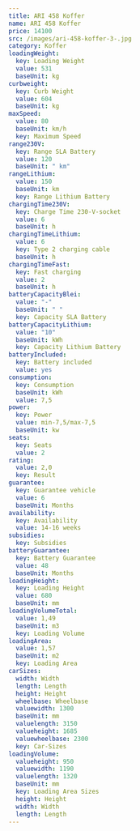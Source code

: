 ```yaml
---
title: ARI 458 Koffer
name: ARI 458 Koffer
price: 14100
src: /images/ari-458-koffer-3-.jpg
category: Koffer
loadingWeight:
  key: Loading Weight
  value: 531
  baseUnit: kg
curbweight:
  key: Curb Weight
  value: 604
  baseUnit: kg
maxSpeed:
  value: 80
  baseUnit: km/h
  key: Maximum Speed
range230V:
  key: Range SLA Battery
  value: 120
  baseUnit: " km"
rangeLithium:
  value: 150
  baseUnit: km
  key: Range Lithium Battery
chargingTime230V:
  key: Charge Time 230-V-socket
  value: 6
  baseUnit: h
chargingTimeLithium:
  value: 6
  key: Type 2 charging cable
  baseUnit: h
chargingTimeFast:
  key: Fast charging
  value: 2
  baseUnit: h
batteryCapacityBlei:
  value: "-"
  baseUnit: " "
  key: Capacity SLA Battery
batteryCapacityLithium:
  value: "10"
  baseUnit: kWh
  key: Capacity Lithium Battery
batteryIncluded:
  key: Battery included
  value: yes
consumption:
  key: Consumption
  baseUnit: kWh
  value: 7,5
power:
  key: Power
  value: min-7,5/max-7,5
  baseUnit: kw
seats:
  key: Seats
  value: 2
rating:
  value: 2,0
  key: Result
guarantee:
  key: Guarantee vehicle
  value: 6
  baseUnit: Months
availability:
  key: Availability
  value: 14-16 weeks
subsidies:
  key: Subsidies
batteryGuarantee:
  key: Battery Guarantee
  value: 48
  baseUnit: Months
loadingHeight:
  key: Loading Height
  value: 680
  baseUnit: mm
loadingVolumeTotal:
  value: 1,49
  baseUnit: m3
  key: Loading Volume
loadingArea:
  value: 1,57
  baseUnit: m2
  key: Loading Area
carSizes:
  width: Width
  length: Length
  height: Height
  wheelbase: Wheelbase
  valuewidth: 1300
  baseUnit: mm
  valuelength: 3150
  valueheight: 1685
  valuewheelbase: 2300
  key: Car-Sizes
loadingVolume:
  valueheight: 950
  valuewidth: 1190
  valuelength: 1320
  baseUnit: mm
  key: Loading Area Sizes
  height: Height
  width: Width
  length: Length
---
```

